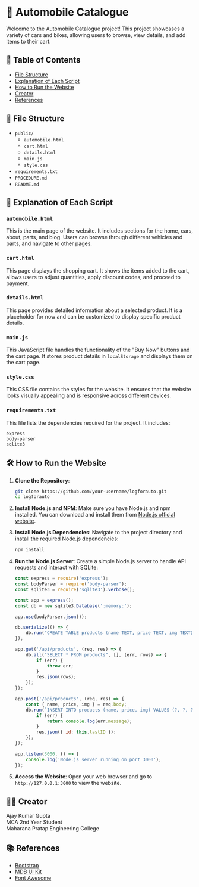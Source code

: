 # 🚗 Automobile Catalogue

Welcome to the Automobile Catalogue project! This project showcases a variety of cars and bikes, allowing users to browse, view details, and add items to their cart.

## 📜 Table of Contents

- [File Structure](#file-structure)
- [Explanation of Each Script](#explanation-of-each-script)
- [How to Run the Website](#how-to-run-the-website)
- [Creator](#creator)
- [References](#references)

## 📂 File Structure

- `public/`
  - `automobile.html`
  - `cart.html`
  - `details.html`
  - `main.js`
  - `style.css`
- `requirements.txt`
- `PROCEDURE.md`
- `README.md`

## 📜 Explanation of Each Script

### `automobile.html`

This is the main page of the website. It includes sections for the home, cars, about, parts, and blog. Users can browse through different vehicles and parts, and navigate to other pages.

### `cart.html`

This page displays the shopping cart. It shows the items added to the cart, allows users to adjust quantities, apply discount codes, and proceed to payment.

### `details.html`

This page provides detailed information about a selected product. It is a placeholder for now and can be customized to display specific product details.

### `main.js`

This JavaScript file handles the functionality of the "Buy Now" buttons and the cart page. It stores product details in `localStorage` and displays them on the cart page.

### `style.css`

This CSS file contains the styles for the website. It ensures that the website looks visually appealing and is responsive across different devices.

### `requirements.txt`

This file lists the dependencies required for the project. It includes:

```
express
body-parser
sqlite3
```

## 🛠️ How to Run the Website

1. **Clone the Repository**:
   ```bash
   git clone https://github.com/your-username/logforauto.git
   cd logforauto
   ```

2. **Install Node.js and NPM**:
   Make sure you have Node.js and npm installed. You can download and install them from [Node.js official website](https://nodejs.org/).

3. **Install Node.js Dependencies**:
   Navigate to the project directory and install the required Node.js dependencies:
   ```bash
   npm install
   ```

4. **Run the Node.js Server**:
   Create a simple Node.js server to handle API requests and interact with SQLite:
   ```javascript
   const express = require('express');
   const bodyParser = require('body-parser');
   const sqlite3 = require('sqlite3').verbose();

   const app = express();
   const db = new sqlite3.Database(':memory:');

   app.use(bodyParser.json());

   db.serialize(() => {
       db.run("CREATE TABLE products (name TEXT, price TEXT, img TEXT)");
   });

   app.get('/api/products', (req, res) => {
       db.all("SELECT * FROM products", [], (err, rows) => {
           if (err) {
               throw err;
           }
           res.json(rows);
       });
   });

   app.post('/api/products', (req, res) => {
       const { name, price, img } = req.body;
       db.run(`INSERT INTO products (name, price, img) VALUES (?, ?, ?)`, [name, price, img], function(err) {
           if (err) {
               return console.log(err.message);
           }
           res.json({ id: this.lastID });
       });
   });

   app.listen(3000, () => {
       console.log('Node.js server running on port 3000');
   });
   ```

5. **Access the Website**:
   Open your web browser and go to `http://127.0.0.1:3000` to view the website.

## 👨‍💻 Creator

Ajay Kumar Gupta  
MCA 2nd Year Student  
Maharana Pratap Engineering College

## 📚 References

- [Bootstrap](https://getbootstrap.com/)
- [MDB UI Kit](https://mdbootstrap.com/)
- [Font Awesome](https://fontawesome.com/)
